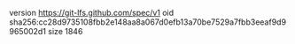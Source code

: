 version https://git-lfs.github.com/spec/v1
oid sha256:cc28d9735108fbb2e148aa8a067d0efb13a70be7529a7fbb3eeaf9d9965002d1
size 1846
